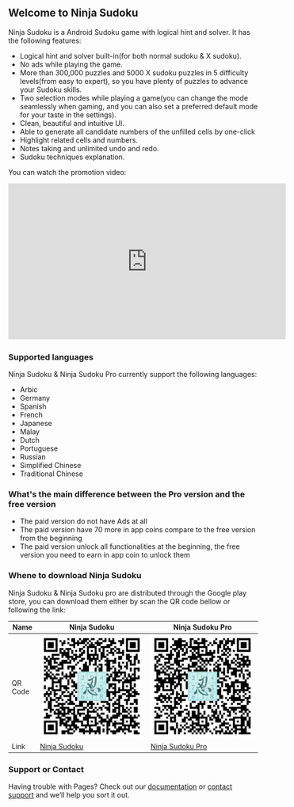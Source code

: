 ## Welcome to Ninja Sudoku

Ninja Sudoku is a Android Sudoku game with logical hint and solver. It has the following features:

- Logical hint and solver built-in(for both normal sudoku & X sudoku). 
- No ads while playing the game. 
- More than 300,000 puzzles and 5000 X sudoku puzzles in 5 difficulty levels(from easy to expert), so you have plenty of puzzles to advance your Sudoku skills. 
- Two selection modes while playing a game(you can change the mode seamlessly when gaming, and you can also set a preferred default mode for your taste in the settings). 
- Clean, beautiful and intuitive UI.
- Able to generate all candidate numbers of the unfilled cells by one-click
- Highlight related cells and numbers.
- Notes taking and unlimited undo and redo. 
- Sudoku techniques explanation.

You can watch the promotion video:

<iframe width="560" height="315" src="https://www.youtube.com/embed/Te5Iw1orGjA" frameborder="0" allowfullscreen></iframe>


### Supported languages

Ninja Sudoku & Ninja Sudoku Pro currently support the following languages:

- Arbic
- Germany
- Spanish
- French
- Japanese
- Malay
- Dutch
- Portuguese
- Russian
- Simplified Chinese
- Traditional Chinese

### What's the main difference between the Pro version and the free version

- The paid version do not have Ads at all
- The paid version have 70 more in app coins compare to the free version from the beginning
- The paid version unlock all functionalities at the beginning, the free version you need to earn in app coin to unlock them

### Whene to download Ninja Sudoku

Ninja Sudoku & Ninja Sudoku pro are distributed through the Google play store, you can download them either by scan the QR code bellow or following the link:

| Name | Ninja Sudoku | Ninja Sudoku Pro |
|---|---|---|
| QR Code | ![Ninja Sudoku](./Ninja-Sudoku-QR-with-icon.png)  | ![Ninja Sudoku Pro](./Ninja-Sudoku-Pro-QR-with-icon.png) |
| Link | [Ninja Sudoku](https://play.google.com/store/apps/details?id=com.m00nlight.samuraisudoku) |  [Ninja Sudoku Pro](https://play.google.com/store/apps/details?id=com.m00nlight.samuraisudoku.pro) |

### Support or Contact

Having trouble with Pages? Check out our [documentation](https://help.github.com/categories/github-pages-basics/) or [contact support](https://github.com/contact) and we’ll help you sort it out.
